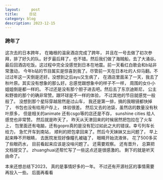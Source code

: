```yaml
---
layout:     post
title:     日记
category: blog
description: 2023-12-15
---
```



### 跨年了

  这次去的日本跨年， 在箱根的温泉酒店完成了跨年， 并且在一号去做了初次参拜，排了好久的队。好歹最后拜了。也不错。然后我们做了海贼船，去了大涌谷。最后回酒店吃饭。这过程中完全没感觉到日本在地震。前一天看红白歌会和b站非常激动， 今年b站的节目属实是惊喜到我了。尽管前一天在日本吐的人仰马翻。不过过年这一天倒是还好。没想到之后ayu又生病了， 在酒店里面呆了一天，我去了秋叶原。其实没有想象的那么好。总感觉跟想象中的样子不一样， 周围的女仆小姐姐倒是都一样的。 不过还是没有那个胆子进去吧。然后去了东京迪斯尼， 公主和野兽的那个的确非常赞。跟环球是不一样的体验， 不过其他的节目就感觉一般般了。 没想到那个星际穿越居然是过山车， 我还是第一排，搞的我眼镜都快掉了， 书包也没有给用户存上， 体验很差。 然后又去的池袋，虽然店的数量没有秋叶原多， 但是相关的animate 还有csgo等的店还是不存， sunshine cities 给人感觉也非常赞。 然后就是昨天了， 昨天从天津回来的时候居然把包拉在了火车上， 包里面还有电脑，还有gopro真的是没有犯过如此之大的错误。幸亏列车长给力， 急忙开车到南站， 顺利的把包拿回来了。然后今天妹妹又出问题了， 早上起来睁不开眼睛， 去医院发现好像瞳孔被磕了， 眼睛开始流液体， 花了500多买了些眼药水， 目前看起来应该是没啥问题了。 还需要观察。 还有晋升， 总算把文档提交了。 zhuanghuai还帮忙写了一些这点还是很感激的。 剩下的就是听天由命了。 

  本来还想总结下2023， 真的是事情好多的一年。 不过还有开源社区的事情需要再投入一些。 后面再看看

